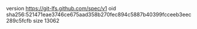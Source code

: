 version https://git-lfs.github.com/spec/v1
oid sha256:521471eae3746ce675aad358b270fec894c5887b40399fcceeb3eec289c5fcfb
size 13062
